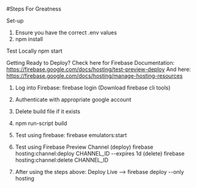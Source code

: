 #Steps For Greatness

Set-up
1) Ensure you have the correct .env values
2) npm install

Test Locally
npm start

Getting Ready to Deploy?
Check here for Firebase Documentation: https://firebase.google.com/docs/hosting/test-preview-deploy
And here: https://firebase.google.com/docs/hosting/manage-hosting-resources

1) Log into Firebase: firebase login (Download firebase cli tools)
2) Authenticate with appropriate google account
3) Delete build file if it exists
4) npm run-script build
5) Test using firebase: 
    firebase emulators:start
6) Test using Firebase Preview Channel
    (deploy) firebase hosting:channel:deploy CHANNEL_ID --expires 1d
    (delete) firebase hosting:channel:delete CHANNEL_ID

4) After using the steps above:
Deploy Live --> firebase deploy --only hosting

